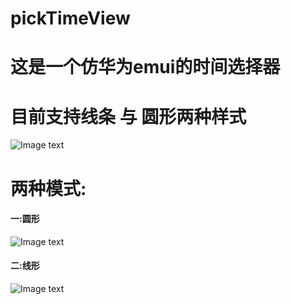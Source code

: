 # pickTimeView
# 这是一个仿华为emui的时间选择器
# 目前支持线条 与 圆形两种样式

![Image text]([https://github.com/Jlanglang/pickTimeView/blob/master/img/46RMF5CW%7D%25BIFR310%5B6KYEY.png])

# 两种模式:
#### 一:圆形
![Image text]([https://github.com/Jlanglang/pickTimeView/blob/master/img/line.png])

#### 二:线形
![Image text]([https://github.com/Jlanglang/pickTimeView/blob/master/img/round.png])